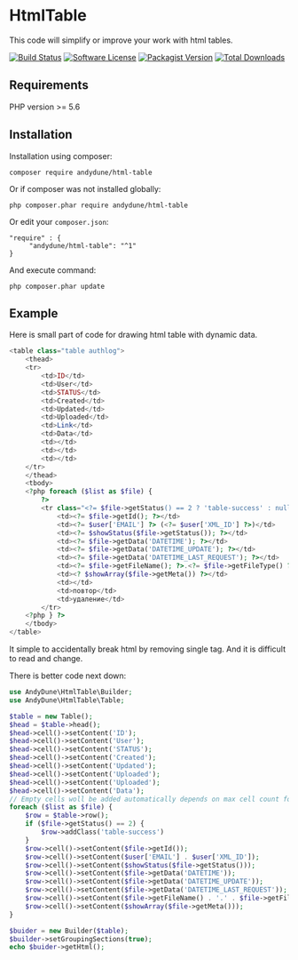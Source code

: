 # HtmlTable
This code will simplify or improve your work with html tables.

[![Build Status](https://travis-ci.org/AndyDune/HtmlTable.svg?branch=master)](https://travis-ci.org/AndyDune/HtmlTable)
[![Software License](https://img.shields.io/badge/license-MIT-brightgreen.svg?style=flat-square)](LICENSE)
[![Packagist Version](https://img.shields.io/packagist/v/andydune/html-table.svg?style=flat-square)](https://packagist.org/packages/andydune/html-table)
[![Total Downloads](https://img.shields.io/packagist/dt/andydune/html-table.svg?style=flat-square)](https://packagist.org/packages/andydune/html-table)


Requirements
------------

PHP version >= 5.6

Installation
------------

Installation using composer:

```
composer require andydune/html-table
```
Or if composer was not installed globally:
```
php composer.phar require andydune/html-table
```
Or edit your `composer.json`:
```
"require" : {
     "andydune/html-table": "^1"
}

```
And execute command:
```
php composer.phar update
```

Example
-----------

Here is small part of code for drawing html table with dynamic data. 

```php
<table class="table authlog">
    <thead>
    <tr>
        <td>ID</td>
        <td>User</td>
        <td>STATUS</td>
        <td>Created</td>
        <td>Updated</td>
        <td>Uploaded</td>
        <td>Link</td>
        <td>Data</td>
        <td></td>
        <td></td>
        <td></td>
    </tr>
    </thead>
    <tbody>
    <?php foreach ($list as $file) {
        ?>
        <tr class="<?= $file->getStatus() == 2 ? 'table-success' : null; ?>">
            <td><?= $file->getId(); ?></td>
            <td><?= $user['EMAIL'] ?> (<?= $user['XML_ID'] ?>)</td>
            <td><?= $showStatus($file->getStatus()); ?></td>
            <td><?= $file->getData('DATETIME'); ?></td>
            <td><?= $file->getData('DATETIME_UPDATE'); ?></td>
            <td><?= $file->getData('DATETIME_LAST_REQUEST'); ?></td>
            <td><?= $file->getFileName(); ?>.<?= $file->getFileType() ?></td>
            <td><? $showArray($file->getMeta()) ?></td>
            <td></td>
            <td>повтор</td>
            <td>удаление</td>
        </tr>
    <?php } ?>
    </tbody>
</table>
```
It simple to accidentally break html by removing single tag. And it is difficult to read and change.

There is better code next down:
```php
use AndyDune\HtmlTable\Builder;
use AndyDune\HtmlTable\Table;

$table = new Table();
$head = $table->head();
$head->cell()->setContent('ID');
$head->cell()->setContent('User');
$head->cell()->setContent('STATUS');
$head->cell()->setContent('Created');
$head->cell()->setContent('Updated');
$head->cell()->setContent('Uploaded');
$head->cell()->setContent('Uploaded');
$head->cell()->setContent('Data');
// Empty cells woll be added automatically depends on max cell count for next rows.
foreach ($list as $file) {
    $row = $table->row();
    if ($file->getStatus() == 2) {
        $row->addClass('table-success')
    }
    $row->cell()->setContent($file->getId());
    $row->cell()->setContent($user['EMAIL'] . $user['XML_ID']);
    $row->cell()->setContent($showStatus($file->getStatus()));
    $row->cell()->setContent($file->getData('DATETIME'));
    $row->cell()->setContent($file->getData('DATETIME_UPDATE'));
    $row->cell()->setContent($file->getData('DATETIME_LAST_REQUEST'));
    $row->cell()->setContent($file->getFileName() . '.' . $file->getFileType());
    $row->cell()->setContent($showArray($file->getMeta()));
}

$buider = new Builder($table);
$builder->setGroupingSections(true);
echo $buider->getHtml(); 
``` 